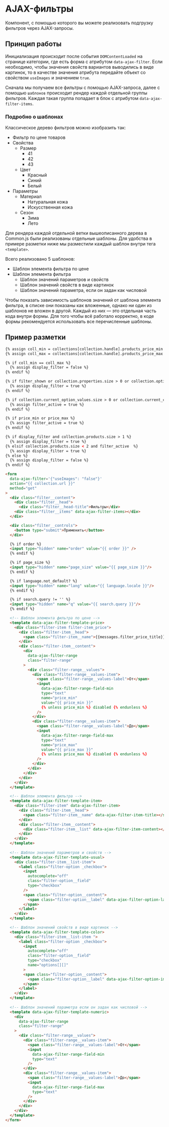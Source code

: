 # AJAX-фильтры

Компонент, с помощью которого вы можете реализовать подгрузку фильтров через AJAX-запросы.

## Принцип работы

Инициализация происходит после события `DOMContentLoaded` на странице категории, где есть форма с атрибутом `data-ajax-filter`. Если необходимо, чтобы значения свойств вариантов выводились в виде картинок, то в качестве значения атрибута передайте объект со свойством `useImages` и значением `true`. 

Сначала мы получаем все фильтры с помощью AJAX-запроса, далее с помощью `шаблонов` происходит рендер каждой отдельной группы фильтров. Каждая такая группа попадает в блок с атрибутом `data-ajax-filter-items`.

### Подробно о шаблонах

Классическое дерево фильтров можно изобразить так:

- Фильтр по цене товаров
- Свойства 
    - Размер
        - 41
        - 42
        - 43
    - Цвет
        - Красный
        - Синий
        - Белый
- Параметры
    - Материал
        - Натуральная кожа
        - Искусственная кожа
    - Сезон
        - Зима
        - Лето

Для рендера каждой отдельной ветки вышеописанного дерева в Common.js были реализованы отдельные шаблоны. Для удобства в примере разметки ниже мы разместили каждый шаблон внутри тега `<template>`.

Всего реализовано 5 шаблонов:

 - Шаблон элемента фильтра по цене
 - Шаблон элемента фильтра
    - Шаблон значений параметров и свойств
    - Шаблон значений свойств в виде картинок
    - Шаблон значений параметра, если он задан как числовой

Чтобы показать зависимость шаблонов значений от шаблона элемента фильтра, в списке они показаны как вложенные, однако ни один из шаблонов не вложен в другой. Каждый из них — это отдельная часть кода внутри формы. Для того чтобы всё работало корректно, в коде формы рекомендуется использовать все перечисленные шаблоны.

## Пример разметки

```html
{% assign coll_min = collections[collection.handle].products_price_min | round: 0 %}
{% assign coll_max = collections[collection.handle].products_price_max | round: 0 %}

{% if coll_min == coll_max %}
  {% assign display_filter = false %}
{% endif %}

{% if filter_shown or collection.properties.size > 0 or collection.options.size > 0 %}
  {% assign display_filter = true %}
{% endif %}

{% if collection.current_option_values.size > 0 or collection.current_characteristics.size > 0 %}
  {% assign filter_active = true %}
{% endif %}

{% if price_min or price_max %}
  {% assign filter_active = true %}
{% endif %}

{% if display_filter and collection.products.size > 1 %}
  {% assign display_filter = true %}
{% elsif collection.products.size < 2 and filter_active  %}
  {% assign display_filter = true %}
{% else %}
  {% assign display_filter = false %}
{% endif %}

<form
  data-ajax-filter='{"useImages": "false"}'
  action="{{ collection.url }}"
  method="get"
>
  <div class="filter__content">
    <div class="filter__head">
      <div class="filter__head-title">Фильтры</div>
    <div class="filter__items" data-ajax-filter-items></div>
  </div>

  <div class="filter__controls">
    <button type="submit">Применить</button>
  </div>

  {% if order %}
  <input type="hidden" name="order" value="{{ order }}" />
  {% endif %}

  {% if page_size %}
  <input type="hidden" name="page_size" value="{{ page_size }}"/>
  {% endif %}

  {% if language.not_default? %}
  <input type="hidden" name="lang" value="{{ language.locale }}"/>
  {% endif %}

  {% if search.query != '' %}
  <input type="hidden" name="q" value="{{ search.query }}"/>
  {% endif %}

  <!-- Шаблон элемента фильтра по цене -->
  <template data-ajax-filter-template-price>
    <div class="filter-item filter-item_price">
      <div class="filter-item__head">
        <span class="filter-item__name">{{messages.filter_price_title}}</span>
      </div>
      <div class="filter-item__content">
        <div
          data-ajax-filter-range
          class="filter-range"
        >
          <div class="filter-range__values">
            <div class="filter-range__values-item">
              <span class="filter-range__values-label">От</span>
              <input
                data-ajax-filter-range-field-min
                type="text"
                name="price_min"
                value="{{ price_min }}"
                {% unless price_min %} disabled {% endunless %}
              />
            </div>
            <div class="filter-range__values-item">
              <span class="filter-range__values-label">До</span>
              <input
                data-ajax-filter-range-field-max
                type="text"
                name="price_max"
                value="{{ price_max }}"
                {% unless price_max %} disabled {% endunless %}
              />
            </div>
          </div>
        </div>
      </div>
    </div>
  </template>

  <!-- Шаблон элемента фильтра -->
  <template data-ajax-filter-template-item>
    <div class="filter-item" data-ajax-filter-item>
      <div class="filter-item__head">
        <span class="filter-item__name" data-ajax-filter-item-title></span>
      </div>
      <div class="filter-item__content">
        <div class="filter-item__list" data-ajax-filter-item-content></div>
      </div>
    </div>
  </template>
        
  <!-- Шаблон значений параметров и свойств -->
  <template data-ajax-filter-template-usual>
    <div class="filter-item__list-item">
      <label class="filter-option _checkbox">
        <input
          autocomplete="off"
          class="filter-option__field"
          type="checkbox"
        />
        <span class="filter-option__content">
          <span class="filter-option__label" data-ajax-filter-option-label></span>
        </span>
      </label>
    </div>
  </template>

  <!-- Шаблон значений свойств в виде картинок -->
  <template data-ajax-filter-template-color>
    <div class="filter-item__list-item ">
      <label class="filter-option _checkbox">
        <input
          autocomplete="off"
          class="filter-option__field"
          type="checkbox"
          name="options[][]"
        >
        <span class="filter-option__content">
          <span class="filter-option__label" data-ajax-filter-option-image></span>
        </span>
      </label>
    </div>
  </template>
        
  <!-- Шаблон значений параметра если он задан как числовой -->
  <template data-ajax-filter-template-numeric>
    <div
      data-ajax-filter-range
      class="filter-range"
    >
      <div class="filter-range__values">
        <div class="filter-range__values-item">
          <span class="filter-range__values-label">От</span>
          <input
            data-ajax-filter-range-field-min
            type="text"
          />
        </div>
        <div class="filter-range__values-item">
          <span class="filter-range__values-label">До</span>
          <input
            data-ajax-filter-range-field-max
            type="text"
          />
        </div>
      </div>
    </div>
  </template>
</form>
```